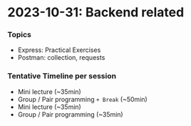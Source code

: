 # 2023-10-31: Backend related 

### Topics

- Express: Practical Exercises 
- Postman: collection, requests

### Tentative Timeline per session

- Mini lecture (~35min)
- Group / Pair programming `+ Break` (~50min)
- Mini lecture (~35min)
- Group / Pair programming (~35min)


